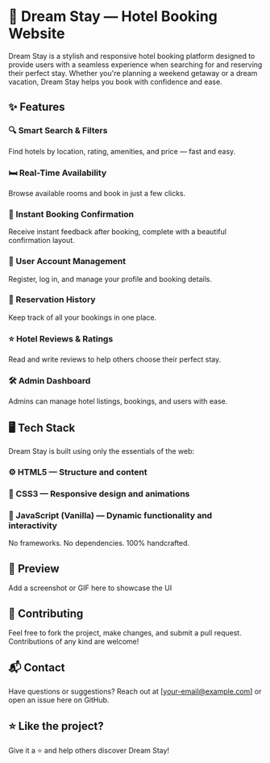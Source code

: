 # 🌙 Dream Stay — Hotel Booking Website
Dream Stay is a stylish and responsive hotel booking platform designed to provide users with a seamless experience when searching for and reserving their perfect stay. Whether you're planning a weekend getaway or a dream vacation, Dream Stay helps you book with confidence and ease.

## ✨ Features
### 🔍 Smart Search & Filters
Find hotels by location, rating, amenities, and price — fast and easy.

### 🛏️ Real-Time Availability
Browse available rooms and book in just a few clicks.

### 🧾 Instant Booking Confirmation
Receive instant feedback after booking, complete with a beautiful confirmation layout.

### 👤 User Account Management
Register, log in, and manage your profile and booking details.

### 📆 Reservation History
Keep track of all your bookings in one place.

### ⭐ Hotel Reviews & Ratings
Read and write reviews to help others choose their perfect stay.

### 🛠️ Admin Dashboard
Admins can manage hotel listings, bookings, and users with ease.

## 🖥️ Tech Stack
Dream Stay is built using only the essentials of the web:

### ⚙️ HTML5 — Structure and content

### 🎨 CSS3 — Responsive design and animations

### 🧠 JavaScript (Vanilla) — Dynamic functionality and interactivity

No frameworks. No dependencies. 100% handcrafted.

## 📸 Preview
Add a screenshot or GIF here to showcase the UI


## 🤝 Contributing
Feel free to fork the project, make changes, and submit a pull request. Contributions of any kind are welcome!

## 📬 Contact
Have questions or suggestions? Reach out at [your-email@example.com] or open an issue here on GitHub.

## ⭐ Like the project?
Give it a ⭐ and help others discover Dream Stay!

